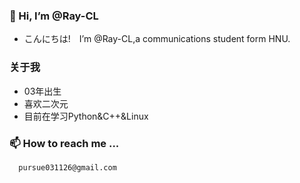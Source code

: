 ### 👋 Hi, I’m @Ray-CL
- こんにちは!&emsp;I’m @Ray-CL,a communications student form HNU.
### 关于我
- 03年出生
- 喜欢二次元
- 目前在学习Python&C++&Linux
### 📫 How to reach me ...
      pursue031126@gmail.com
<!---
Ray-CL/Ray-CL is a ✨ special ✨ repository because its `README.md` (this file) appears on your GitHub profile.
You can click the Preview link to take a look at your changes.
--->
